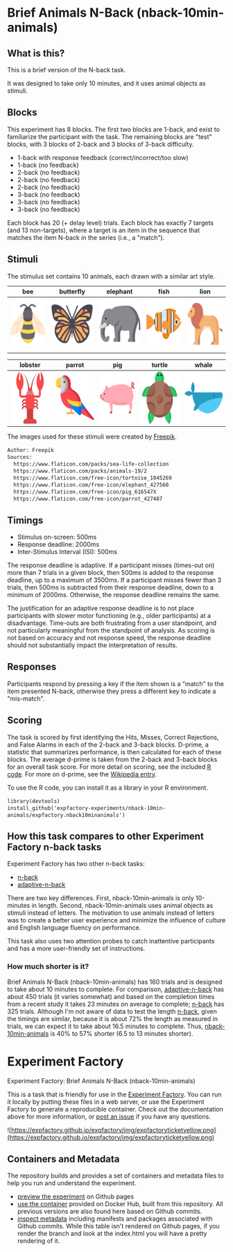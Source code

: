 # Brief Animals N-Back (nback-10min-animals)

## What is this?

This is a brief version of the N-back task. 

It was designed to take only 10 minutes, and it uses animal objects as stimuli.

## Blocks

This experiment has 8 blocks. The first two blocks are 1-back, and exist to familiarize the participant with the task. The remaining blocks are "test" blocks, with 3 blocks of 2-back and 3 blocks of 3-back difficulty.

  - 1-back with response feedback (correct/incorrect/too slow)
  - 1-back (no feedback)
  - 2-back (no feedback)
  - 2-back (no feedback)
  - 2-back (no feedback)
  - 3-back (no feedback)
  - 3-back (no feedback)
  - 3-back (no feedback)

Each block has 20 (+ delay level) trials. Each block has exactly 7 targets (and 13 non-targets), where a target is an item in the sequence that matches the item N-back in the series (i.e., a "match").

## Stimuli

The stimulus set contains 10 animals, each drawn with a similar art style.

| bee | butterfly | elephant | fish | lion |
|---|---|---|---|---|
|  <img src="https://github.com/expfactory-experiments/nback-10min-animals/blob/master/stims/bee.svg"  width="120" height="120"> |  <img src="https://github.com/expfactory-experiments/nback-10min-animals/blob/master/stims/butterfly.svg" width="120" height="120"> |  <img src="https://github.com/expfactory-experiments/nback-10min-animals/blob/master/stims/elephant.svg"  width="120" height="120"> | <img src="https://github.com/expfactory-experiments/nback-10min-animals/blob/master/stims/fish.svg"  width="120" height="120">  | <img src="https://github.com/expfactory-experiments/nback-10min-animals/blob/master/stims/lion.svg"  width="120" height="120">  |

| lobster | parrot | pig | turtle | whale |
|---|---|---|---|---|
|  <img src="https://github.com/expfactory-experiments/nback-10min-animals/blob/master/stims/lobster.svg"  width="120" height="120"> | <img src="https://github.com/expfactory-experiments/nback-10min-animals/blob/master/stims/parrot.svg"  width="120" height="120">  | <img src="https://github.com/expfactory-experiments/nback-10min-animals/blob/master/stims/pig.svg"  width="120" height="120">  | <img src="https://github.com/expfactory-experiments/nback-10min-animals/blob/master/stims/tortoise.svg"  width="120" height="120">  |  <img src="https://github.com/expfactory-experiments/nback-10min-animals/blob/master/stims/whale.svg"  width="120" height="120"> |

The images used for these stimuli were created by [Freepik](https://www.freepik.com).

```
Author: Freepik
Sources: 
  https://www.flaticon.com/packs/sea-life-collection
  https://www.flaticon.com/packs/animals-19/2
  https://www.flaticon.com/free-icon/tortoise_1045269
  https://www.flaticon.com/free-icon/elephant_427560
  https://www.flaticon.com/free-icon/pig_616547X
  https://www.flaticon.com/free-icon/parrot_427487
```

## Timings

 - Stimulus on-screen: 500ms
 - Response deadline: 2000ms
 - Inter-Stimulus Interval (ISI): 500ms
 
The response deadline is adaptive. If a participant misses (times-out on) more than 7 trials in a given block, then 500ms is added to the response deadline, up to a maximum of 3500ms. If a participant misses fewer than 3 trials, then 500ms is subtracted from their response deadline, down to a minimum of 2000ms. Otherwise, the response deadline remains the same.

The justification for an adaptive response deadline is to not place participants with slower motor functioning (e.g., older participants) at a disadvantage. Time-outs are both frustrating from a user standpoint, and not particularly meaningful from the standpoint of analysis. As scoring is not based on accuracy and not response speed, the response deadline should not substantially impact the interpretation of results.

## Responses

Participants respond by pressing a key if the item shown is a "match" to the item presented N-back, otherwise they press a different key to indicate a "mis-match".

## Scoring

The task is scored by first identifying the Hits, Misses, Correct Rejections, and False Alarms in each of the 2-back and 3-back blocks. D-prime, a statistic that summarizes performance, is then calculated for each of these blocks. The average d-prime is taken from the 2-back and 3-back blocks for an overall task score. For more detail on scoring, see the included [R code](https://github.com/expfactory-experiments/nback-10min-animals/blob/master/expfactory.nback10minanimals/R/expfactory.nback10minanimals.R). For more on d-prime, see the [Wikipedia entry](https://en.wikipedia.org/wiki/Sensitivity_index).

To use the R code, you can install it as a library in your R environment.

```
library(devtools)
install_github('expfactory-experiments/nback-10min-animals/expfactory.nback10minanimals')
```

## How this task compares to other Experiment Factory n-back tasks

Experiment Factory has two other n-back tasks:

 - [n-back](https://github.com/expfactory-experiments/n-back)
 - [adaptive-n-back](https://github.com/expfactory-experiments/adaptive-n-back)
 
There are two key differences. First, nback-10min-animals is only 10-minutes in length. Second, nback-10min-animals uses animal objects as stimuli instead of letters. The motivation to use animals instead of letters was to create a better user experience and minimize the influence of culture and English language fluency on performance.

This task also uses two attention probes to catch inattentive participants and has a more user-friendly set of instructions.

### How much shorter is it?

Brief Animals N-Back (nback-10min-animals) has 160 trials and is designed to take about 10 minutes to complete. For comparison, [adaptive-n-back](https://github.com/expfactory-experiments/adaptive-n-back) has about 450 trials (it varies somewhat) and based on the completion times from a recent study it takes 23 minutes on average to complete; [n-back](https://github.com/expfactory-experiments/n-back) has 325 trials. Although I'm not aware of data to test the length [n-back](https://github.com/expfactory-experiments/n-back), given the timings are similar, because it is about 72% the length as measured in trials, we can expect it to take about 16.5 minutes to complete. Thus, [nback-10min-animals](https://github.com/expfactory-experiments/nback-10min-animals) is 40% to 57% shorter (6.5 to 13 minutes shorter).


# Experiment Factory

Experiment Factory: Brief Animals N-Back (nback-10min-animals)

This is a task that is friendly for use in the [Experiment Factory](https://expfactory.github.io/expfactory). You can run it locally by putting these files in a web server, or use the Experiment Factory to generate a reproducible container. Check out the documentation above for more information, or [post an issue](https://www.github.com/expfactory/expfactory/issues) if you have any questions.

![https://expfactory.github.io/expfactory/img/expfactoryticketyellow.png](https://expfactory.github.io/expfactory/img/expfactoryticketyellow.png)

## Containers and Metadata
The repository builds and provides a set of containers and metadata files to help you run and understand the experiment.

 - [preview the experiment](https://expfactory-experiments.github.io/nback-10min-animals/) on Github pages
 - [use the container](https://hub.docker.com/r/expfactory/nback-10min-animals/) provided on Docker Hub, built from this repository. All previous versions are also found here based on Github commits.
 - [inspect metadata](https://github.com/expfactory-experiments/nback-10min-animals/tree/gh-pages) including manifests and packages associated with Github commits. While this table isn't rendered on Github pages, if you render the branch and look at the index.html you will have a pretty rendering of it. 
